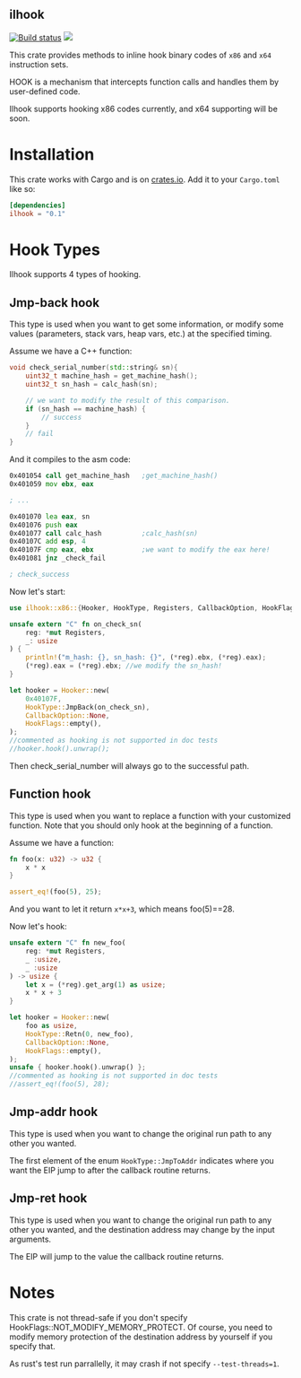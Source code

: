 ilhook
----

[![Build status](https://travis-ci.org/regomne/ilhook-rs.svg?branch=master)](https://travis-ci.org/regomne/ilhook-rs)
[![](http://meritbadge.herokuapp.com/ilhook)](https://crates.io/crates/ilhook)

This crate provides methods to inline hook binary codes of `x86` and `x64` instruction sets.

HOOK is a mechanism that intercepts function calls and handles them by user-defined code.

Ilhook supports hooking x86 codes currently, and x64 supporting will be soon.

# Installation

This crate works with Cargo and is on
[crates.io](https://crates.io/crates/ilhook). Add it to your `Cargo.toml`
like so:

```toml
[dependencies]
ilhook = "0.1"
```

# Hook Types

Ilhook supports 4 types of hooking.

## Jmp-back hook

This type is used when you want to get some information, or modify some values
(parameters, stack vars, heap vars, etc.) at the specified timing.

Assume we have a C++ function:

```cpp
void check_serial_number(std::string& sn){
    uint32_t machine_hash = get_machine_hash();
    uint32_t sn_hash = calc_hash(sn);

    // we want to modify the result of this comparison.
    if (sn_hash == machine_hash) {
        // success
    }
    // fail
}
```

And it compiles to the asm code:

```asm
0x401054 call get_machine_hash   ;get_machine_hash()
0x401059 mov ebx, eax

; ...

0x401070 lea eax, sn
0x401076 push eax
0x401077 call calc_hash          ;calc_hash(sn)
0x40107C add esp, 4
0x40107F cmp eax, ebx            ;we want to modify the eax here!
0x401081 jnz _check_fail

; check_success
```

Now let's start:

```rust
use ilhook::x86::{Hooker, HookType, Registers, CallbackOption, HookFlags};

unsafe extern "C" fn on_check_sn(
    reg: *mut Registers,
    _: usize
) {
    println!("m_hash: {}, sn_hash: {}", (*reg).ebx, (*reg).eax);
    (*reg).eax = (*reg).ebx; //we modify the sn_hash!
}

let hooker = Hooker::new(
    0x40107F,
    HookType::JmpBack(on_check_sn),
    CallbackOption::None,
    HookFlags::empty(),
);
//commented as hooking is not supported in doc tests
//hooker.hook().unwrap();
```

Then check_serial_number will always go to the successful path.

## Function hook

This type is used when you want to replace a function with your customized
function. Note that you should only hook at the beginning of a function.

Assume we have a function:

```rust
fn foo(x: u32) -> u32 {
    x * x
}

assert_eq!(foo(5), 25);
```

And you want to let it return `x*x+3`, which means foo(5)==28.

Now let's hook:

```rust
unsafe extern "C" fn new_foo(
    reg: *mut Registers,
    _ :usize,
    _ :usize
) -> usize {
    let x = (*reg).get_arg(1) as usize;
    x * x + 3
}

let hooker = Hooker::new(
    foo as usize,
    HookType::Retn(0, new_foo),
    CallbackOption::None,
    HookFlags::empty(),
);
unsafe { hooker.hook().unwrap() };
//commented as hooking is not supported in doc tests
//assert_eq!(foo(5), 28);
```

## Jmp-addr hook

This type is used when you want to change the original run path to any other you wanted.

The first element of the enum `HookType::JmpToAddr` indicates where you want the EIP jump
to after the callback routine returns.

## Jmp-ret hook

This type is used when you want to change the original run path to any other you wanted, and
the destination address may change by the input arguments.

The EIP will jump to the value the callback routine returns.

# Notes

This crate is not thread-safe if you don't specify HookFlags::NOT_MODIFY_MEMORY_PROTECT. Of course,
you need to modify memory protection of the destination address by yourself if you specify that.

As rust's test run parrallelly, it may crash if not specify `--test-threads=1`.
